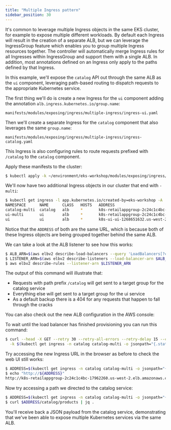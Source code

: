 ```yaml
---
title: "Multiple Ingress pattern"
sidebar_position: 30
---
```


It's common to leverage multiple Ingress objects in the same EKS cluster, for example to expose multiple different workloads. By default each Ingress will result in the creation of a separate ALB, but we can leverage the IngressGroup feature which enables you to group multiple Ingress resources together. The controller will automatically merge Ingress rules for all Ingresses within IngressGroup and support them with a single ALB. In addition, most annotations defined on an Ingress only apply to the paths defined by that Ingress.

In this example, we'll expose the `catalog` API out through the same ALB as the `ui` component, leveraging path-based routing to dispatch requests to the appropriate Kubernetes service.

The first thing we'll do is create a new Ingress for the `ui` component adding the annotation `alb.ingress.kubernetes.io/group.name`:

```file
manifests/modules/exposing/ingress/multiple-ingress/ingress-ui.yaml
```

Then we'll create a separate Ingress for the `catalog` component that also leverages the same `group.name`:

```file
manifests/modules/exposing/ingress/multiple-ingress/ingress-catalog.yaml
```

This Ingress is also configuring rules to route requests prefixed with `/catalog` to the `catalog` component.

Apply these manifests to the cluster:

```bash wait=60
$ kubectl apply -k ~/environment/eks-workshop/modules/exposing/ingress/multiple-ingress
```

We'll now have two additional Ingress objects in our cluster that end with `-multi`:

```bash
$ kubectl get ingress -l app.kubernetes.io/created-by=eks-workshop -A
NAMESPACE      NAME      CLASS   HOSTS   ADDRESS                                                              PORTS   AGE
catalog-multi  catalog   alb     *       k8s-retailappgroup-2c24c1c4bc-17962260.us-west-2.elb.amazonaws.com   80      2m21s
ui-multi       ui        alb     *       k8s-retailappgroup-2c24c1c4bc-17962260.us-west-2.elb.amazonaws.com   80      2m21s
ui             ui        alb     *       k8s-ui-ui-1268651632.us-west-2.elb.amazonaws.com                     80      4m3s
```

Notice that the `ADDRESS` of both are the same URL, which is because both of these Ingress objects are being grouped together behind the same ALB.

We can take a look at the ALB listener to see how this works:

```bash
$ ALB_ARN=$(aws elbv2 describe-load-balancers --query 'LoadBalancers[?contains(LoadBalancerName, `k8s-retailappgroup`) == `true`].LoadBalancerArn' | jq -r '.[0]')
$ LISTENER_ARN=$(aws elbv2 describe-listeners --load-balancer-arn $ALB_ARN | jq -r '.Listeners[0].ListenerArn')
$ aws elbv2 describe-rules --listener-arn $LISTENER_ARN
```

The output of this command will illustrate that:

- Requests with path prefix `/catalog` will get sent to a target group for the catalog service
- Everything else will get sent to a target group for the ui service
- As a default backup there is a 404 for any requests that happen to fall through the cracks

You can also check out the new ALB configuration in the AWS console:

<ConsoleButton url="https://console.aws.amazon.com/ec2/home#LoadBalancers:tag:ingress.k8s.aws/stack=retail-app-group;sort=loadBalancerName" service="ec2" label="Open EC2 console"/>

To wait until the load balancer has finished provisioning you can run this command:

```bash timeout=180
$ curl --head -X GET --retry 30 --retry-all-errors --retry-delay 15 --connect-timeout 30 --max-time 60 \
  -k $(kubectl get ingress -n catalog catalog-multi -o jsonpath="{.status.loadBalancer.ingress[*].hostname}")
```

Try accessing the new Ingress URL in the browser as before to check the web UI still works:

```bash
$ ADDRESS=$(kubectl get ingress -n catalog catalog-multi -o jsonpath="{.status.loadBalancer.ingress[*].hostname}")
$ echo "http://${ADDRESS}"
http://k8s-retailappgroup-2c24c1c4bc-17962260.us-west-2.elb.amazonaws.com
```

Now try accessing a path we directed to the catalog service:

```bash
$ ADDRESS=$(kubectl get ingress -n catalog catalog-multi -o jsonpath="{.status.loadBalancer.ingress[*].hostname}")
$ curl $ADDRESS/catalog/products | jq .
```

You'll receive back a JSON payload from the catalog service, demonstrating that we've been able to expose multiple Kubernetes services via the same ALB.
